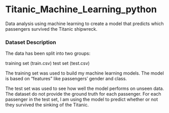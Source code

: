 # Titanic_Machine_Learning_python

Data analysis using machine learning to create a model that predicts which passengers survived the Titanic shipwreck.

### Dataset Description

The data has been split into two groups:

training set (train.csv)
test set (test.csv)

The training set was used to build my machine learning models. The model is based on “features” like passengers’ gender and class.

The test set was used to see how well the model performs on unseen data. The dataset do not provide the ground truth for each passenger. For each passenger in the test set, I am using the model to predict whether or not they survived the sinking of the Titanic.

